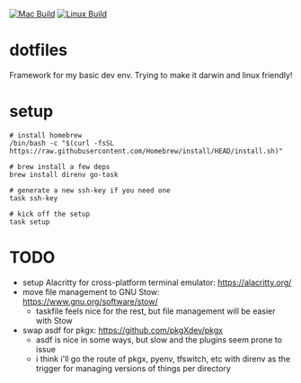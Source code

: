 [![Mac Build](https://github.com/kg6zjl/dotfiles/actions/workflows/build_mac.yml/badge.svg)](https://github.com/kg6zjl/dotfiles/actions/workflows/build_mac.yml) [![Linux Build](https://github.com/kg6zjl/dotfiles/actions/workflows/build_linux.yml/badge.svg)](https://github.com/kg6zjl/dotfiles/actions/workflows/build_linux.yml)

# dotfiles
Framework for my basic dev env. Trying to make it darwin and linux friendly!

# setup
```
# install homebrew
/bin/bash -c "$(curl -fsSL https://raw.githubusercontent.com/Homebrew/install/HEAD/install.sh)"

# brew install a few deps
brew install direnv go-task

# generate a new ssh-key if you need one
task ssh-key

# kick off the setup
task setup
```

# TODO
- setup Alacritty for cross-platform terminal emulator: https://alacritty.org/
- move file management to GNU Stow: https://www.gnu.org/software/stow/
    - taskfile feels nice for the rest, but file management will be easier with Stow
- swap asdf for pkgx: https://github.com/pkgXdev/pkgx
    - asdf is nice in some ways, but slow and the plugins seem prone to issue
    - i think i'll go the route of pkgx, pyenv, tfswitch, etc with direnv as the trigger for managing versions of things per directory
